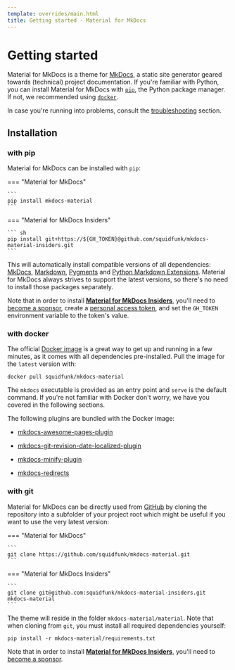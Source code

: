 ```yaml
---
template: overrides/main.html
title: Getting started - Material for MkDocs
---
```


# Getting started

Material for MkDocs is a theme for [MkDocs][1], a static site generator geared
towards (technical) project documentation. If you're familiar with Python, you
can install Material for MkDocs with [`pip`][2], the Python package manager.
If not, we recommended using [`docker`][3].

In case you're running into problems, consult the [troubleshooting][4] section.

  [1]: https://www.mkdocs.org
  [2]: #with-pip
  [3]: #with-docker
  [4]: troubleshooting.md

## Installation

### with pip

Material for MkDocs can be installed with `pip`:

=== "Material for MkDocs"

    ```
    pip install mkdocs-material
    ```

=== "Material for MkDocs Insiders"

    ``` sh
    pip install git+https://${GH_TOKEN}@github.com/squidfunk/mkdocs-material-insiders.git
    ```

This will automatically install compatible versions of all dependencies:
[MkDocs][1], [Markdown][5], [Pygments][6] and [Python Markdown Extensions][7].
Material for MkDocs always strives to support the latest versions, so there's
no need to install those packages separately.

Note that in order to install [__Material for MkDocs Insiders__][8], you'll
need to [become a sponsor][9], create a [personal access token][10], and set
the `GH_TOKEN` environment variable to the token's value.

  [5]: https://python-markdown.github.io/
  [6]: https://pygments.org/
  [7]: https://facelessuser.github.io/pymdown-extensions/
  [8]: insiders.md
  [9]: insiders.md#how-to-become-a-sponsor
  [10]: https://docs.github.com/en/github/authenticating-to-github/creating-a-personal-access-token

### with docker

The official [Docker image][11] is a great way to get up and running in a few
minutes, as it comes with all dependencies pre-installed. Pull the image for the 
`latest` version with:

```
docker pull squidfunk/mkdocs-material
```

The `mkdocs` executable is provided as an entry point and `serve` is the 
default command. If you're not familiar with Docker don't worry, we have you
covered in the following sections.

The following plugins are bundled with the Docker image:

* [mkdocs-awesome-pages-plugin][12]
* [mkdocs-git-revision-date-localized-plugin][13]
* [mkdocs-minify-plugin][14]
* [mkdocs-redirects][15]

  [11]: https://hub.docker.com/r/squidfunk/mkdocs-material/
  [12]: https://github.com/lukasgeiter/mkdocs-awesome-pages-plugin
  [13]: https://github.com/timvink/mkdocs-git-revision-date-localized-plugin
  [14]: https://github.com/byrnereese/mkdocs-minify-plugin
  [15]: https://github.com/datarobot/mkdocs-redirects

### with git

Material for MkDocs can be directly used from [GitHub][16] by cloning the
repository into a subfolder of your project root which might be useful if you
want to use the very latest version:

=== "Material for MkDocs"

    ```
    git clone https://github.com/squidfunk/mkdocs-material.git
    ```

=== "Material for MkDocs Insiders"

    ```
    git clone git@github.com:squidfunk/mkdocs-material-insiders.git mkdocs-material
    ```

The theme will reside in the folder `mkdocs-material/material`. Note that when
cloning from `git`, you must install all required dependencies yourself:

```
pip install -r mkdocs-material/requirements.txt
```

Note that in order to install [__Material for MkDocs Insiders__][8], you'll
need to [become a sponsor][9].

  [16]: https://github.com/squidfunk/mkdocs-material
